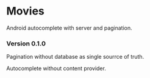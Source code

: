 # Movies

Android autocomplete with server and pagination.


### Version 0.1.0

Pagination without database as single sourrce of truth. 

Autocomplete without content provider.

